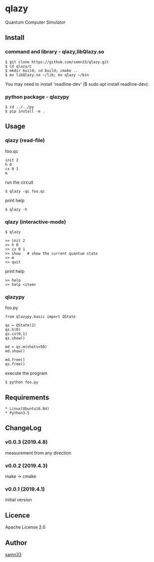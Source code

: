 qlazy
=====

Quantum Computer Simulator

## Install

### command and library - qlazy,libQlazy.so

    $ git clone https://github.com/samn33/qlazy.git
    $ cd qlazy/c
    $ mkdir build; cd build; cmake ..
    $ mv libQlazy.so ~/lib; mv qlazy ~/bin

You may need to install 'readline-dev' ($ sudo apt install readline-dev).

### python package - qlazypy

    $ cd ../../py
    $ pip install -e .

## Usage

### qlazy (read-file)

foo.qc

    init 2
    h 0
    cx 0 1
    m

run the circuit

    $ qlazy -qc foo.qc

print help
	
    $ qlazy -h

### qlazy (interactive-mode)

    $ qlazy
	
	>> init 2
	>> h 0
	>> cx 0 1
	>> show   # show the current quantum state
	>> m
	>> quit

print help

	>> help
	>> help <item>

### qlazypy

foo.py
	
    from qlazypy.basic import QState
    
    qs = QState(2)
    qs.h(0)
    qs.cx(0,1)
    qs.show()
    
    md = qs.m(shots=50)
    md.show()
    
    md.free()
    qs.free()

execute the program

    $ python foo.py

## Requirements

    * Linux(Ubuntu16.04)
    * Python3.5

## ChangeLog

### v0.0.3 (2019.4.8)

measurement from any direction

### v0.0.2 (2019.4.3)

make -> cmake

### v0.0.1 (2019.4.1)

initial version


## Licence

Apache License 2.0

## Author

[samn33](http://github.com/samn33)
